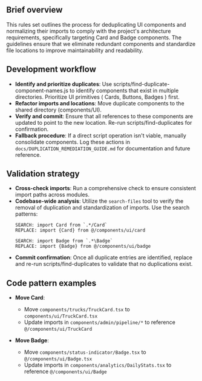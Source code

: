 ## Brief overview
This rules set outlines the process for deduplicating UI components and normalizing their imports to comply with the project's architecture requirements, specifically targeting Card and Badge components. The guidelines ensure that we eliminate redundant components and standardize file locations to improve maintainability and readability.

## Development workflow
  - **Identify and prioritize duplicates**: Use scripts/find-duplicate-component-names.js to identify components that exist in multiple directories. Prioritize UI primitives ( Cards, Buttons, Badges ) first.
  - **Refactor imports and locations**: Move duplicate components to the shared directory (components/UI).
  - **Verify and commit**: Ensure that all references to these components are updated to point to the new location. Re-run scripts/find-duplicates for confirmation.
  - **Fallback procedure**: If a direct script operation isn't viable, manually consolidate components. Log these actions in `docs/DUPLICATION_REMEDIATION_GUIDE.md` for documentation and future reference.

## Validation strategy
  - **Cross-check imports**: Run a comprehensive check to ensure consistent import paths across modules.
  - **Codebase-wide analysis**: Utilize the `search-files` tool to verify the removal of duplication and standardization of imports. Use the search patterns:
    ```
    SEARCH: import Card from `.*/Card` 
    REPLACE: import {Card} from @/components/ui/card
    ```
    ```
    SEARCH: import Badge from `.*\Badge`
    REPLACE: import {Badge} from @/components/ui/badge
    ```
  - **Commit confirmation**: Once all duplicate entries are identified, replace and re-run scripts/find-duplicates to validate that no duplications exist.

## Code pattern examples
  - **Move Card**:
    - Move `components/trucks/TruckCard.tsx` to `components/ui/TruckCard.tsx`
    - Update imports in `components/admin/pipeline/*` to reference `@/components/ui/TruckCard`

  - **Move Badge**:
    - Move `components/status-indicator/Badge.tsx` to `@/components/ui/Badge.tsx`
    - Update imports in `components/analytics/DailyStats.tsx` to reference `@/components/ui/Badge`
